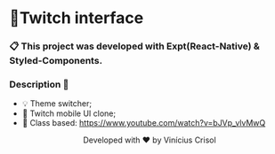 # 📌Twitch interface 

### 📋 This project was developed with Expt(React-Native) & Styled-Components.

### Description 🚀

- 💡 Theme switcher;
- 📙 Twitch mobile UI clone;
- 🚀 Class based: https://www.youtube.com/watch?v=bJVp_vlvMwQ

<p align="center">
  Developed with ❤️ by Vinícius Crisol
</p>
